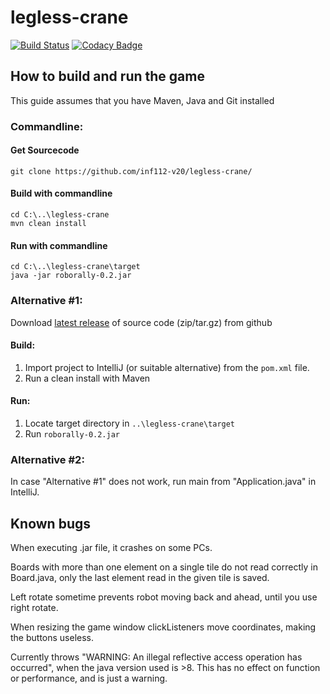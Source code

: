 # legless-crane

[![Build Status](https://travis-ci.com/inf112-v20/legless-crane.svg?branch=master)](https://travis-ci.com/inf112-v20/legless-crane) [![Codacy Badge](https://api.codacy.com/project/badge/Grade/a90f767e283a4cf7b88e8bb3c344fded)](https://www.codacy.com/gh/inf112-v20/legless-crane?utm_source=github.com&utm_medium=referral&utm_content=inf112-v20/staring-horse&utm_campaign=Badge_Grade) 
## How to build and run the game
This guide assumes that you have Maven, Java and Git installed
### Commandline:
#### Get Sourcecode
```
git clone https://github.com/inf112-v20/legless-crane/
```

#### Build with commandline
```
cd C:\..\legless-crane
mvn clean install
```
#### Run with commandline
```
cd C:\..\legless-crane\target
java -jar roborally-0.2.jar
```

### Alternative #1:

Download [latest release](https://github.com/inf112-v20/legless-crane/releases) of source code (zip/tar.gz) from github

#### Build:
1.  Import project to IntelliJ (or suitable alternative) from the `pom.xml` file.
2.  Run a clean install with Maven

#### Run:
1. Locate target directory in `..\legless-crane\target`
2. Run `roborally-0.2.jar`

### Alternative #2:
In case "Alternative #1" does not work, run main from "Application.java" in IntelliJ.

## Known bugs
When executing .jar file, it crashes on some PCs.

Boards with more than one element on a single tile do not read correctly in Board.java, only the last element read in the given tile is saved.

Left rotate sometime prevents robot moving back and ahead, until you use right rotate.

When resizing the game window clickListeners move coordinates, making the buttons useless.

Currently throws "WARNING: An illegal reflective access operation has occurred", 
when the java version used is >8. This has no effect on function or performance, and is just a warning.
